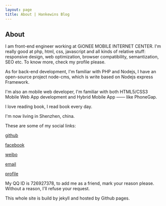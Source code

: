 ```yaml
---
layout: page
title: About | Hankewins Blog
---
```


About
---

I am front-end engineer working at GiONEE MOBILE INTERNET CENTER. I'm really good at php, html, css, javascript and all kinds of relative stuff: responsive design, web optimization, browser compatibility, semantization, SEO etc. To know more, check my profile please.

As for back-end development, I'm familiar with PHP and Nodejs, I have an open-source project node-cms, which is write based on Nodejs express Framework.

I'm also an mobile web developer, I'm familiar with both HTML5/CSS3 Mobile Web App development and Hybrid Mobile App —— like PhoneGap.

I love reading book, I read book every day.

I'm now living in Shenzhen, china.

These are some of my social links:

[github](https://github.com/hankewins)

[facebook](https://www.facebook.com/hankewins)

[weibo](http://http://weibo.com/hankewins)

[email](me#hankewins.com)

[profile](http://hankewins.com/profile)

My QQ ID is 726927378, to add me as a friend, mark your reason please. Without a reason, I'll refuse your request.

This whole site is build by jekyll and hosted by Github pages.